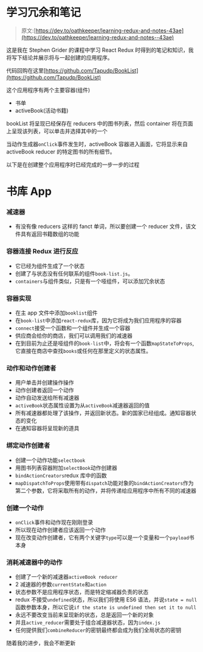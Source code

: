 # 学习冗余和笔记

> 原文:[https://dev.to/oathkeeper/learning-redux-and-notes-43ae](https://dev.to/oathkeeper/learning-redux-and-notes--43ae)

这是我在 Stephen Grider 的课程中学习 React Redux 时得到的笔记和知识，我将写下结论并展示将与一起创建的应用程序。

代码回购在这里[https://github.com/Tapudp/BookList](https://github.com/Tapudp/BookList)

这个应用程序有两个主要容器(组件)

*   书单
*   activeBook(活动书籍)

bookList 将呈现已经保存在 reducers 中的图书列表，然后 container 将在页面上呈现该列表，可以单击并选择其中的一个

当动作生成器`onClick`事件发生时，activeBook 容器进入画面，它将显示来自 activeBook reducer 的特定图书的所有细节。

以下是在创建整个应用程序时已经完成的一步一步的过程

# 书库 App

### 减速器

*   有没有像 reducers 这样的 fanct 单词，所以要创建一个 reducer 文件，该文件具有返回书籍数组的功能

### 容器连接 Redux 进行反应

*   它已经为组件生成了一个状态
*   创建了与状态没有任何联系的组件`book-list.js`。
*   `containers`与组件类似，只是有一个哑组件，可以添加冗余状态

### 容器实现

*   在主 app 文件中添加`booklist`组件
*   在`book-list`中添加`react-redux`库，因为它将成为我们应用程序的容器
*   `connect`接受一个函数和一个组件并生成一个容器
*   供应商会给你的商店，我们可以调用我们的减速器
*   在到目前为止还是哑组件的`book-list`中，将会有一个函数`mapStateToProps`,它直接在商店中查找`books`或任何在那里定义的状态属性。

### 动作和动作创建者

*   用户单击并创建操作操作
*   动作创建者返回一个动作
*   动作自动发送给所有减速器
*   `activeBook`状态属性设置为从`activeBook`减速器返回的值
*   所有减速器都处理了该操作，并返回新状态。新的国家已经组成。通知容器状态的变化
*   在通知容器将呈现新的道具

### 绑定动作创建者

*   创建一个动作功能`selectbook`
*   用图书列表容器附加`selectBook`动作创建器
*   `bindActionCreators`redux 库中的函数
*   `mapDispatchToProps`使用带有`dispatch`功能对象的`bindActionCreators`作为第二个参数，它将采取所有的动作，并将传递给应用程序中所有不同的减速器

### 创建一个动作

*   `onClick`事件和动作现在刚刚登录
*   所以现在动作创建者应该返回一个动作
*   现在改变动作创建者，它有两个关键字`type`可以是一个变量和一个`payload`书本身

### 消耗减速器中的动作

*   创建了一个新的减速器`activeBook reducer`
*   2 减速器的参数`currentState`和`action`
*   状态参数不是应用程序状态，而是特定缩减器负责的状态
*   redux 不接受`undefined`状态，所以我们将使用 ES6 语法，并说`state = null`函数参数本身，所以它说`if the state is undefined then set it to null`
*   永远不要改变当前来呈现新的状态，总是返回一个新的对象
*   并且`active_reducer`需要处于组合减速器状态，因为`index.js`
*   任何提供我们`combineReducer`的密钥最终都会成为我们全局状态的密钥

随着我的进步，我会不断更新